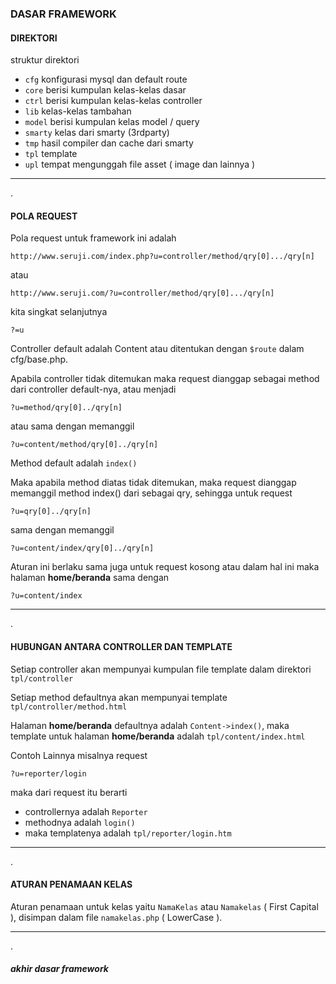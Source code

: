 ### DASAR FRAMEWORK

#### DIREKTORI

struktur direktori

- `cfg`  konfigurasi mysql dan default route
- `core` berisi kumpulan kelas-kelas dasar 
- `ctrl` berisi kumpulan kelas-kelas controller
- `lib`  kelas-kelas tambahan
- `model` berisi kumpulan kelas model / query
- `smarty` kelas dari smarty (3rdparty)
- `tmp` hasil compiler dan cache dari smarty
- `tpl` template
- `upl` tempat mengunggah file asset ( image dan lainnya )


---

.


#### POLA REQUEST

Pola request untuk framework ini adalah

    http://www.seruji.com/index.php?u=controller/method/qry[0].../qry[n]  
    
atau
    
    http://www.seruji.com/?u=controller/method/qry[0].../qry[n]  
    
kita singkat selanjutnya 
    
    ?=u

Controller default adalah Content atau ditentukan dengan `$route` dalam cfg/base.php.

Apabila controller tidak ditemukan maka request dianggap sebagai method dari controller default-nya, atau menjadi

    ?u=method/qry[0]../qry[n]

atau sama dengan memanggil

    ?u=content/method/qry[0]../qry[n]
    
Method default adalah `index()`

Maka apabila method diatas tidak ditemukan, maka request dianggap memanggil method index() dari sebagai qry, sehingga untuk request

    ?u=qry[0]../qry[n]
    

sama dengan memanggil 

    ?u=content/index/qry[0]../qry[n]
    
    
    
    
Aturan ini berlaku sama juga untuk request kosong  atau dalam hal ini maka halaman **home/beranda** sama dengan


    ?u=content/index


----

.

#### HUBUNGAN ANTARA CONTROLLER DAN TEMPLATE

Setiap controller akan mempunyai kumpulan file template dalam direktori `tpl/controller` 

Setiap method defaultnya akan mempunyai template `tpl/controller/method.html`

Halaman **home/beranda** defaultnya adalah `Content->index()`, 
maka template untuk halaman **home/beranda** adalah `tpl/content/index.html`

Contoh Lainnya misalnya request

    ?u=reporter/login
    
maka dari request itu  berarti

  - controllernya adalah `Reporter`
  - methodnya adalah `login()`
  - maka templatenya adalah `tpl/reporter/login.htm`
    

---

.


#### ATURAN PENAMAAN KELAS

Aturan penamaan untuk kelas yaitu `NamaKelas` atau `Namakelas` ( First Capital ), disimpan dalam file `namakelas.php` ( LowerCase ).


---

.

##### akhir dasar framework